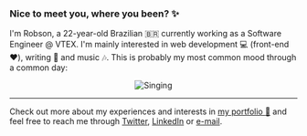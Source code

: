 ### Nice to meet you, where you been? :sparkles:

I'm Robson, a 22-year-old Brazilian 🇧🇷 currently working as a Software Engineer @ VTEX. I'm mainly interested in web development :computer: (front-end ❤️), writing :pencil: and music :notes:. This is probably my most common mood through a common day:

<p align="center">
  <img src="https://media.giphy.com/media/ghNfhD2YJYz2YgY1jr/giphy.gif" alt="Singing" />
</p>

<hr />

Check out more about my experiences and interests in [my portfolio :mega:](https://jrobsonjr.github.io/) and feel free to reach me through [Twitter](https://twitter.com/JRosboJr), [LinkedIn](https://www.linkedin.com/in/jrobsonjr/) or [e-mail](mailto:jrobsonjr16@gmail.com).
